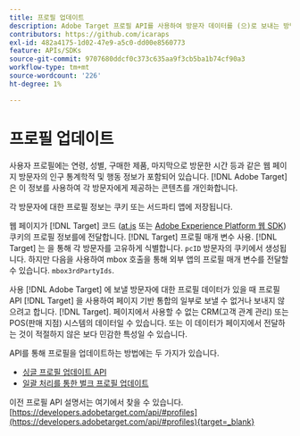 ```yaml
---
title: 프로필 업데이트
description: Adobe Target 프로필 API를 사용하여 방문자 데이터를 (으)로 보내는 방법 알아보기 [!DNL Target].
contributors: https://github.com/icaraps
exl-id: 482a4175-1d02-47e9-a5c0-dd00e8560773
feature: APIs/SDKs
source-git-commit: 9707680ddcf0c373c635aa9f3cb5ba1b74cf90a3
workflow-type: tm+mt
source-wordcount: '226'
ht-degree: 1%

---
```


# 프로필 업데이트

사용자 프로필에는 연령, 성별, 구매한 제품, 마지막으로 방문한 시간 등과 같은 웹 페이지 방문자의 인구 통계학적 및 행동 정보가 포함되어 있습니다. [!DNL Adobe Target] 은 이 정보를 사용하여 각 방문자에게 제공하는 콘텐츠를 개인화합니다.

각 방문자에 대한 프로필 정보는 쿠키 또는 서드파티 앱에 저장됩니다.

웹 페이지가 [!DNL Target] 코드 ([at.js](/help/dev/implement/client-side/atjs/how-atjs-works/overview.md) 또는 [Adobe Experience Platform 웹 SDK](/help/dev/implement/client-side/aep-web-sdk.md)) 쿠키의 프로필 정보를에 전달합니다. [!DNL Target] 프로필 매개 변수 사용. [!DNL Target] 는 을 통해 각 방문자를 고유하게 식별합니다. `pcID` 방문자의 쿠키에서 생성됩니다. 하지만 다음을 사용하여 mbox 호출을 통해 외부 앱의 프로필 매개 변수를 전달할 수 있습니다. `mbox3rdPartyIds`.

사용 [!DNL Adobe Target] 에 보낼 방문자에 대한 프로필 데이터가 있을 때 프로필 API [!DNL Target] 을 사용하여 페이지 기반 통합의 일부로 보낼 수 없거나 보내지 않으려고 합니다. [!DNL Target]. 페이지에서 사용할 수 없는 CRM(고객 관계 관리) 또는 POS(판매 지점) 시스템의 데이터일 수 있습니다. 또는 이 데이터가 페이지에서 전달하는 것이 적절하지 않은 보다 민감한 특성일 수 있습니다.

API를 통해 프로필을 업데이트하는 방법에는 두 가지가 있습니다.

* [싱글 프로필 업데이트 API](/help/dev/administer/profile-api/profile-single-api.md)
* [일괄 처리를 통한 벌크 프로필 업데이트](/help/dev/administer/profile-api/profile-bulk-api.md)

이전 프로필 API 설명서는 여기에서 찾을 수 있습니다. [https://developers.adobetarget.com/api/#profiles](https://developers.adobetarget.com/api/#profiles){target=_blank}
